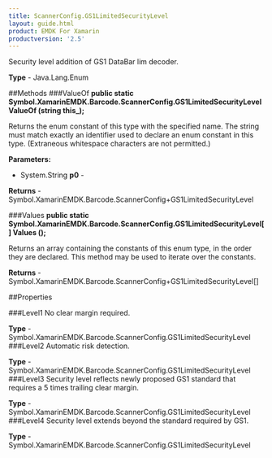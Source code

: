 ```yaml
---
title: ScannerConfig.GS1LimitedSecurityLevel
layout: guide.html 
product: EMDK For Xamarin 
productversion: '2.5' 
---
```

Security level addition of GS1 DataBar lim decoder.

**Type** - Java.Lang.Enum

##Methods
###ValueOf
**public static Symbol.XamarinEMDK.Barcode.ScannerConfig.GS1LimitedSecurityLevel ValueOf (string this_);**

Returns the enum constant of this type with the specified name. The string must match exactly an identifier used to declare an enum constant in this type. (Extraneous whitespace characters are not permitted.)

**Parameters:** 

* System.String **p0** - 

**Returns** - Symbol.XamarinEMDK.Barcode.ScannerConfig+GS1LimitedSecurityLevel

###Values
**public static Symbol.XamarinEMDK.Barcode.ScannerConfig.GS1LimitedSecurityLevel[] Values ();**

Returns an array containing the constants of this enum type, in the order they are declared. This method may be used to iterate over the constants.


**Returns** - Symbol.XamarinEMDK.Barcode.ScannerConfig+GS1LimitedSecurityLevel[]

##Properties

###Level1
No clear margin required.

**Type** - Symbol.XamarinEMDK.Barcode.ScannerConfig.GS1LimitedSecurityLevel
###Level2
Automatic risk detection.

**Type** - Symbol.XamarinEMDK.Barcode.ScannerConfig.GS1LimitedSecurityLevel
###Level3
Security level reflects newly proposed GS1 standard that requires a 5 times trailing clear margin.

**Type** - Symbol.XamarinEMDK.Barcode.ScannerConfig.GS1LimitedSecurityLevel
###Level4
Security level extends beyond the standard required by GS1.

**Type** - Symbol.XamarinEMDK.Barcode.ScannerConfig.GS1LimitedSecurityLevel


